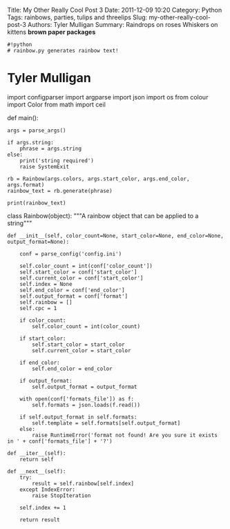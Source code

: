 Title: My Other Really Cool Post 3
Date: 2011-12-09 10:20
Category: Python
Tags: rainbows, parties, tulips and threelips
Slug: my-other-really-cool-post-3
Authors: Tyler Mulligan
Summary:
    Raindrops on roses
    Whiskers on kittens
    <strong>brown paper packages</strong>


    #!python
    # rainbow.py generates rainbow text!
# Tyler Mulligan
import configparser
import argparse
import json
import os
from colour import Color
from math import ceil


def main():

    args = parse_args()

    if args.string:
        phrase = args.string
    else:
        print('string required')
        raise SystemExit

    rb = Rainbow(args.colors, args.start_color, args.end_color, args.format)
    rainbow_text = rb.generate(phrase)

    print(rainbow_text)


class Rainbow(object):
    """A rainbow object that can be applied to a string"""

    def __init__(self, color_count=None, start_color=None, end_color=None, output_format=None):

        conf = parse_config('config.ini')

        self.color_count = int(conf['color_count'])
        self.start_color = conf['start_color']
        self.current_color = conf['start_color']
        self.index = None
        self.end_color = conf['end_color']
        self.output_format = conf['format']
        self.rainbow = []
        self.cpc = 1

        if color_count:
            self.color_count = int(color_count)

        if start_color:
            self.start_color = start_color
            self.current_color = start_color

        if end_color:
            self.end_color = end_color

        if output_format:
            self.output_format = output_format

        with open(conf['formats_file']) as f:
            self.formats = json.loads(f.read())

        if self.output_format in self.formats:
            self.template = self.formats[self.output_format]
        else:
            raise RuntimeError('format not found! Are you sure it exists in ' + conf['formats_file'] + '?')

    def __iter__(self):
        return self

    def __next__(self):
        try:
            result = self.rainbow[self.index]
        except IndexError:
            raise StopIteration

        self.index += 1

        return result
